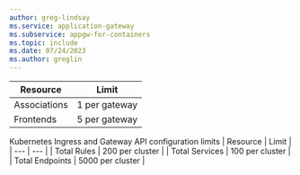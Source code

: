 ```yaml
---
author: greg-lindsay
ms.service: application-gateway
ms.subservice: appgw-for-containers
ms.topic: include
ms.date: 07/24/2023
ms.author: greglin
---
```

| Resource | Limit | 
| --- | --- | 
| Associations | 1 per gateway | 
| Frontends | 5 per gateway | 

Kubernetes Ingress and Gateway API configuration limits
| Resource | Limit | 
| --- | --- | 
| Total Rules | 200 per cluster |
| Total Services | 100 per cluster | 
| Total Endpoints | 5000 per cluster | 
